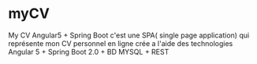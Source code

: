 # myCV
My CV Angular5 + Spring Boot
c'est une SPA( single page application) qui représente mon CV personnel en ligne crée a l'aide des technologies Angular 5 + Spring Boot 2.0 + BD MYSQL + REST
